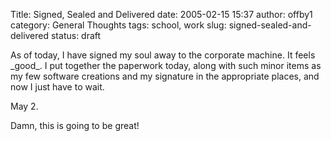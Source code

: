 Title: Signed, Sealed and Delivered
date: 2005-02-15 15:37
author: offby1
category: General Thoughts
tags: school, work
slug: signed-sealed-and-delivered
status: draft

As of today, I have signed my soul away to the corporate machine. It feels \_good\_. I put together the paperwork today, along with such minor items as my few software creations and my signature in the appropriate places, and now I just have to wait.

May 2.

Damn, this is going to be great!

